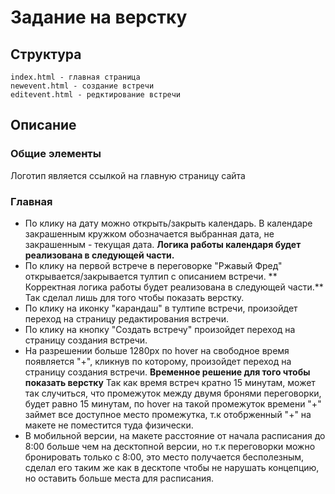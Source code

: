 
# Задание на верстку

## Структура
    index.html - главная страница
    newevent.html - создание встречи
    editevent.html - редктирование встречи

## Описание

### Общие элементы
Логотип является ссылкой на главную страницу сайта

### Главная

 - По клику на дату можно открыть/закрыть календарь. В календаре закрашенным кружком обозначается выбранная дата, не закрашенным - текущая дата.
 **Логика работы календаря будет реализована в следующей части.**
 - По клику на первой встрече в переговорке "Ржавый Фред" открывается/закрывается тултип с описанием встречи. ** Корректная логика работы будет реализована в следующей части.** Так сделал лишь для того чтобы показать верстку.
 - По клику на иконку "карандаш" в тултипе встречи, произойдет переход на страницу редактирования встречи.
 - По клику на кнопку "Создать встречу" произойдет переход на страницу создания встречи.
 - На разрешении больше 1280px по hover на свободное время появляется "+", кликнув по которому, произойдет переход на страницу создания встречи. **Временное решение для того чтобы показать верстку** Так как время встреч кратно 15 минутам, может так случиться, что промежуток между двумя бронями переговорки, будет равно 15 минутам, по hover на такой промежуток времени "+" займет все доступное место промежутка, т.к отобрженный "+" на макете не поместится туда физически.
 - В мобильной версии, на макете расстояние от начала расписания до 8:00 больше чем на десктопной версии, но т.к переговорки можно бронировать только с 8:00, это место получается бесполезным, сделал его таким же как в десктопе чтобы не нарушать концепцию, но оставить больше места для расписания.